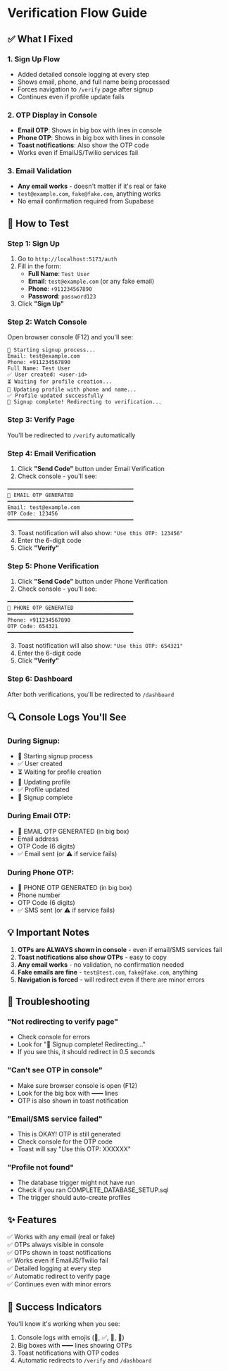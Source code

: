 # Verification Flow Guide

## ✅ What I Fixed

### 1. Sign Up Flow
- Added detailed console logging at every step
- Shows email, phone, and full name being processed
- Forces navigation to `/verify` page after signup
- Continues even if profile update fails

### 2. OTP Display in Console
- **Email OTP**: Shows in big box with lines in console
- **Phone OTP**: Shows in big box with lines in console
- **Toast notifications**: Also show the OTP code
- Works even if EmailJS/Twilio services fail

### 3. Email Validation
- **Any email works** - doesn't matter if it's real or fake
- `test@example.com`, `fake@fake.com`, anything works
- No email confirmation required from Supabase

## 🎯 How to Test

### Step 1: Sign Up
1. Go to `http://localhost:5173/auth`
2. Fill in the form:
   - **Full Name**: `Test User`
   - **Email**: `test@example.com` (or any fake email)
   - **Phone**: `+911234567890`
   - **Password**: `password123`
3. Click **"Sign Up"**

### Step 2: Watch Console
Open browser console (F12) and you'll see:
```
🚀 Starting signup process...
Email: test@example.com
Phone: +911234567890
Full Name: Test User
✅ User created: <user-id>
⏳ Waiting for profile creation...
📝 Updating profile with phone and name...
✅ Profile updated successfully
🎉 Signup complete! Redirecting to verification...
```

### Step 3: Verify Page
You'll be redirected to `/verify` automatically

### Step 4: Email Verification
1. Click **"Send Code"** button under Email Verification
2. Check console - you'll see:
```
━━━━━━━━━━━━━━━━━━━━━━━━━━━━━━━━━━━━━━━━
📧 EMAIL OTP GENERATED
━━━━━━━━━━━━━━━━━━━━━━━━━━━━━━━━━━━━━━━━
Email: test@example.com
OTP Code: 123456
━━━━━━━━━━━━━━━━━━━━━━━━━━━━━━━━━━━━━━━━
```
3. Toast notification will also show: `"Use this OTP: 123456"`
4. Enter the 6-digit code
5. Click **"Verify"**

### Step 5: Phone Verification
1. Click **"Send Code"** button under Phone Verification
2. Check console - you'll see:
```
━━━━━━━━━━━━━━━━━━━━━━━━━━━━━━━━━━━━━━━━
📱 PHONE OTP GENERATED
━━━━━━━━━━━━━━━━━━━━━━━━━━━━━━━━━━━━━━━━
Phone: +911234567890
OTP Code: 654321
━━━━━━━━━━━━━━━━━━━━━━━━━━━━━━━━━━━━━━━━
```
3. Toast notification will also show: `"Use this OTP: 654321"`
4. Enter the 6-digit code
5. Click **"Verify"**

### Step 6: Dashboard
After both verifications, you'll be redirected to `/dashboard`

## 🔍 Console Logs You'll See

### During Signup:
- 🚀 Starting signup process
- ✅ User created
- ⏳ Waiting for profile creation
- 📝 Updating profile
- ✅ Profile updated
- 🎉 Signup complete

### During Email OTP:
- 📧 EMAIL OTP GENERATED (in big box)
- Email address
- OTP Code (6 digits)
- ✅ Email sent (or ⚠️ if service fails)

### During Phone OTP:
- 📱 PHONE OTP GENERATED (in big box)
- Phone number
- OTP Code (6 digits)
- ✅ SMS sent (or ⚠️ if service fails)

## 💡 Important Notes

1. **OTPs are ALWAYS shown in console** - even if email/SMS services fail
2. **Toast notifications also show OTPs** - easy to copy
3. **Any email works** - no validation, no confirmation needed
4. **Fake emails are fine** - `test@test.com`, `fake@fake.com`, anything
5. **Navigation is forced** - will redirect even if there are minor errors

## 🐛 Troubleshooting

### "Not redirecting to verify page"
- Check console for errors
- Look for "🎉 Signup complete! Redirecting..."
- If you see this, it should redirect in 0.5 seconds

### "Can't see OTP in console"
- Make sure browser console is open (F12)
- Look for the big box with ━━━ lines
- OTP is also shown in toast notification

### "Email/SMS service failed"
- This is OKAY! OTP is still generated
- Check console for the OTP code
- Toast will say "Use this OTP: XXXXXX"

### "Profile not found"
- The database trigger might not have run
- Check if you ran COMPLETE_DATABASE_SETUP.sql
- The trigger should auto-create profiles

## ✨ Features

✅ Works with any email (real or fake)  
✅ OTPs always visible in console  
✅ OTPs shown in toast notifications  
✅ Works even if EmailJS/Twilio fail  
✅ Detailed logging at every step  
✅ Automatic redirect to verify page  
✅ Continues even with minor errors  

## 🎉 Success Indicators

You'll know it's working when you see:
1. Console logs with emojis (🚀, ✅, 📧, 📱)
2. Big boxes with ━━━ lines showing OTPs
3. Toast notifications with OTP codes
4. Automatic redirects to `/verify` and `/dashboard`
